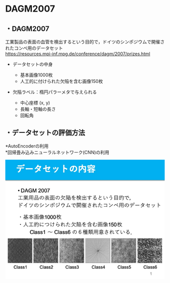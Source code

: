 # DAGM2007

## ・DAGM2007
工業製品の表面の血管を検出するという目的で，ドイツのシンポジウムで開催されたコンペ用のデータセット  
https://resources.mpi-inf.mpg.de/conference/dagm/2007/prizes.html  

* データセットの中身  
  * 基本画像1000枚  
  * 人工的に付けられた欠陥を含む画像150枚  
  
* 欠陥ラベル：楕円パラーメタで与えられる  
  * 中心座標 (x, y)  
  * 長軸・短軸の長さ  
  * 回転角  
    
## ・データセットの評価方法  
*AutoEncoderの利用  
*回帰畳み込みニューラルネットワーク(CNN)の利用  

![](https://github.com/kentaro-fujita/DAGM2007/blob/master/スライド画像/Top_1.jpeg)
